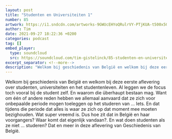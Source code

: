 ```yaml
---
layout: post
title: "Studenten en Universiteiten 1"
number: 85
artwork: https://i1.sndcdn.com/artworks-9GWUcEHYoQRulrVY-PTjKUA-t500x500.jpg
author: Tim
date: 2021-09-27 18:22:36 +0200
categories: podcast
tag: []
embed_player:
  type: soundcloud
  src: https://soundcloud.com/tim-gistelinck/85-studenten-en-universiteiten-1
excerpt_separator: <!--more-->
description: "Welkom bij geschiedenis van België en welkom bij deze eerste aflevering over studenten, universiteiten en het studentenleven."
---
```

Welkom bij geschiedenis van België en welkom bij deze eerste aflevering over studenten, universiteiten en het studentenleven. Al leggen we de focus toch vooral bij de student zelf. En waarom die überhaupt bestaan mag. Want om één of andere reden hebben we allemaal aanvaard dat ze zich voor onbepaalde periode mogen toeleggen op het studeren van … Iets. En dat tijdens die periode dat alles is waar ze zich op dat moment mee moeten bezighouden. Wat super vreemd is. Dus hoe zit dat in België en haar voorgangers? Waar komt dat eigenlijk vandaan?. En wat doen studenten als ze niet … studeren? Dat en meer in deze aflevering van Geschiedenis van België.